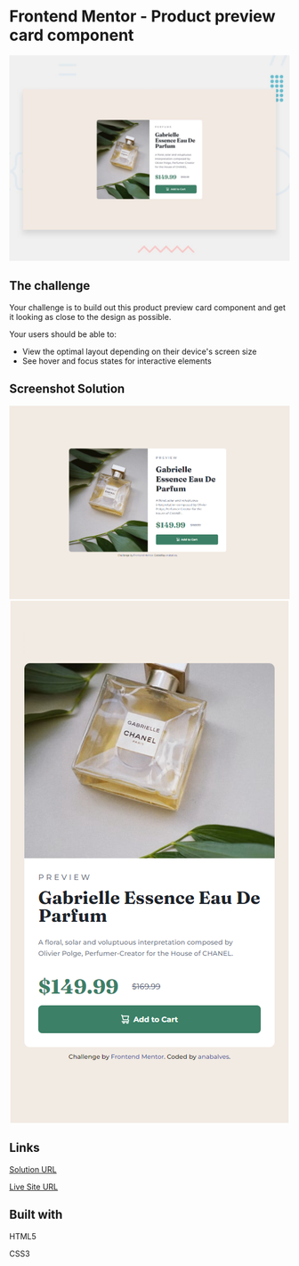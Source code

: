 # Frontend Mentor - Product preview card component

![Design preview for the Product preview card component coding challenge](./design/desktop-preview.jpg)

## The challenge

Your challenge is to build out this product preview card component and get it looking as close to the design as possible.

Your users should be able to:

- View the optimal layout depending on their device's screen size
- See hover and focus states for interactive elements

## Screenshot Solution

<p align="center">
  <img alt="desktop" title="#desktop" src="./.github/desktop.png">
  <img alt="mobile" title="#mobile" src="./.github/mobile.png">
</p>

##  Links
[Solution URL](https://github.com/anabalves/front-end-projects/edit/main/fm-product-preview-card-component) 

[Live Site URL](https://product-preview-card-component-anabalves.netlify.app/) 


##  Built with
HTML5

CSS3

